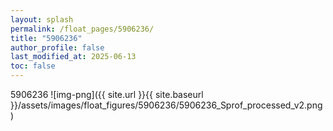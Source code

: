 ```yaml
---
layout: splash
permalink: /float_pages/5906236/
title: "5906236"
author_profile: false
last_modified_at: 2025-06-13
toc: false
---
```

 
5906236
![img-png]({{ site.url }}{{ site.baseurl }}/assets/images/float_figures/5906236/5906236_Sprof_processed_v2.png)